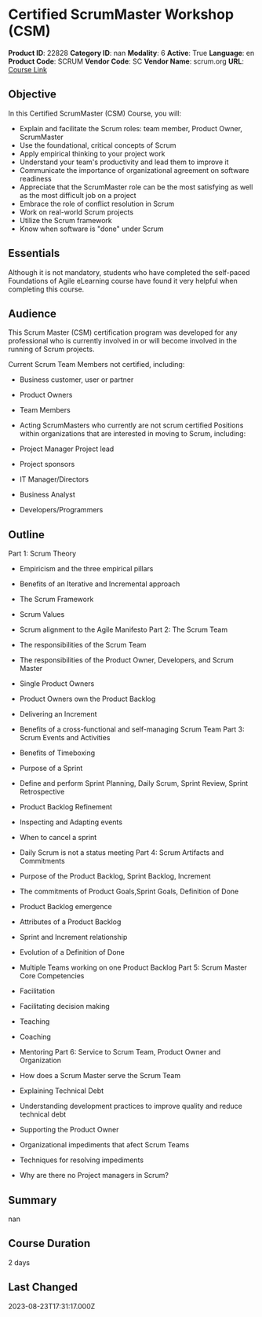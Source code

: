 # Certified ScrumMaster Workshop (CSM)

**Product ID**: 22828
**Category ID**: nan
**Modality**: 6
**Active**: True
**Language**: en
**Product Code**: SCRUM
**Vendor Code**: SC
**Vendor Name**: scrum.org
**URL**: [Course Link](https://www.fastlaneus.com/course/scrum-scrum)

## Objective
In this Certified ScrumMaster (CSM) Course, you will:



- Explain and facilitate the Scrum roles: team member, Product Owner, ScrumMaster
- Use the foundational, critical concepts of Scrum
- Apply empirical thinking to your project work
- Understand your team's productivity and lead them to improve it
- Communicate the importance of organizational agreement on software readiness
- Appreciate that the ScrumMaster role can be the most satisfying as well as the most difficult job on a project
- Embrace the role of conflict resolution in Scrum
- Work on real-world Scrum projects
- Utilize the Scrum framework
- Know when software is "done" under Scrum

## Essentials
Although it is not mandatory, students who have completed the self-paced Foundations of Agile eLearning course have found it very helpful when completing this course.

## Audience
This Scrum Master (CSM) certification program was developed for any professional who is currently involved in or will become involved in the running of Scrum projects.

Current Scrum Team Members not certified, including:



- Business customer, user or partner
- Product Owners
- Team Members
- Acting ScrumMasters who currently are not scrum certified
Positions within organizations that are interested in moving to Scrum, including:



- Project Manager Project lead
- Project sponsors
- IT Manager/Directors
- Business Analyst
- Developers/Programmers

## Outline
Part 1: Scrum Theory


- Empiricism and the three empirical pillars
- Benefits of an Iterative and Incremental approach
- The Scrum Framework
- Scrum Values
- Scrum alignment to the Agile Manifesto
Part 2: The Scrum Team


- The responsibilities of the Scrum Team
- The responsibilities of the Product Owner, Developers, and Scrum Master
- Single Product Owners
- Product Owners own the Product Backlog
- Delivering an Increment
- Benefits of a cross-functional and self-managing Scrum Team
Part 3: Scrum Events and Activities


- Benefits of Timeboxing
- Purpose of a Sprint
- Define and perform Sprint Planning, Daily Scrum, Sprint Review, Sprint Retrospective
- Product Backlog Refinement
- Inspecting and Adapting events
- When to cancel a sprint
- Daily Scrum is not a status meeting
Part 4: Scrum Artifacts and Commitments


- Purpose of the Product Backlog, Sprint Backlog, Increment
- The commitments of Product Goals,Sprint Goals, Definition of Done
- Product Backlog emergence
- Attributes of a Product Backlog
- Sprint and Increment relationship
- Evolution of a Definition of Done
- Multiple Teams working on one Product Backlog
Part 5: Scrum Master Core Competencies


- Facilitation
- Facilitating decision making
- Teaching
- Coaching
- Mentoring
Part 6: Service to Scrum Team, Product Owner and Organization


- How does a Scrum Master serve the Scrum Team
- Explaining Technical Debt
- Understanding development practices to improve quality and reduce technical debt
- Supporting the Product Owner
- Organizational impediments that afect Scrum Teams
- Techniques for resolving impediments
- Why are there no Project managers in Scrum?

## Summary
nan

## Course Duration
2 days

## Last Changed
2023-08-23T17:31:17.000Z
